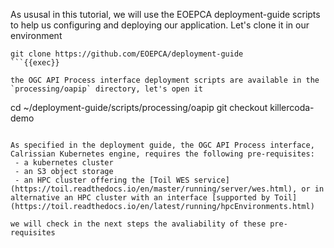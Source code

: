 As ususal in this tutorial, we will use the EOEPCA deployment-guide scripts to help us configuring and deploying our application. Let's clone it in our environment

```
git clone https://github.com/EOEPCA/deployment-guide
```{{exec}}

the OGC API Process interface deployment scripts are available in the `processing/oapip` directory, let's open it

```
cd ~/deployment-guide/scripts/processing/oapip
git checkout killercoda-demo
```{{exec}}

As specified in the deployment guide, the OGC API Process interface, Calrissian Kubernetes engine, requires the following pre-requisites:
 - a kubernetes cluster
 - an S3 object storage
 - an HPC cluster offering the [Toil WES service](https://toil.readthedocs.io/en/master/running/server/wes.html), or in alternative an HPC cluster with an interface [supported by Toil](https://toil.readthedocs.io/en/latest/running/hpcEnvironments.html)

we will check in the next steps the avaliability of these pre-requisites
